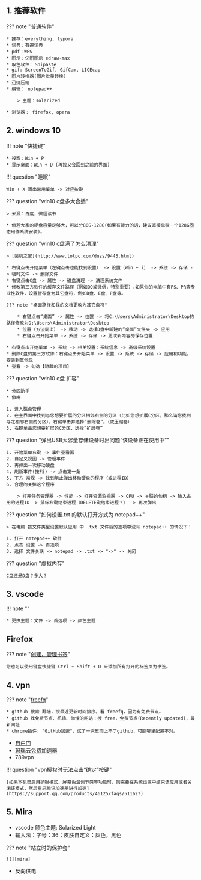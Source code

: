 ## 1. 推荐软件

??? note "普通软件"

    * 推荐：everything, typora
    * 词典：有道词典
    * pdf：WPS
    * 图示：亿图图示 edraw-max
    * 取色软件: Snipaste
    * gif: ScreenToGif, GifCam, LICEcap
    * 图片转换器(图片批量转换)
    * 迅捷压缩
    * 编辑： notepad++

        > 主题：solarized

    * 浏览器： firefox, opera


## 2. windows 10

!!! note "快捷键"

    * 投影：Win + P
    * 显示桌面：Win + D (再按又会回到之前的界面)

!!! question "睡眠"

    Win + X 调出常用菜单 -> 对应按键

??? question "win10 c盘多大合适"

    > 来源：百度，微信读书

    * 倘若大家的硬盘容量足够大，可以分80G-128G(如果有能力的话，建议直接单独一个128G固态用作系统安装)。

??? question "win10 c盘满了怎么清理"

    > [装机之家](http://www.lotpc.com/dnzs/9443.html)

    * 右键点击开始菜单（左键点击也能找到设置） -> 设置（Win + i） -> 系统 -> 存储 -> 临时文件 -> 删除文件
    * 右键点击C盘 -> 属性 -> 磁盘清理 -> 清理系统文件
    * 修改第三方软件的缓存文件路径（例如QQ或微信，特别重要）；如果你的电脑中有PS、PR等专业性软件，设置暂存盘为其它盘符，例如D盘、E盘、F盘等。

    ??? note "桌面路径和我的文档更改为其它盘符"
    
        * 右键点击“桌面” -> 属性 -> 位置 -> 将C:\Users\Administrator\Desktop的路径修改为D:\Users\Administrator\Desktop
        * 位置（方法同上） -> 移动 -> 选择D盘中新建的“桌面”文件夹 -> 应用
        * 右键点击开始菜单 -> 系统 -> 存储 -> 更改新内容的保存位置

    * 右键点击开始菜单 -> 系统 -> 相关设置：系统信息 -> 高级系统设置
    * 删除C盘的第三方软件：右键点击开始菜单 -> 设置 -> 系统 -> 存储 -> 应用和功能，安装到其他盘
    * 查看 -> 勾选【隐藏的项目】


??? question "win10 c盘 扩容"

    * 分区助手
    * 傲梅

    1. 进入磁盘管理
    2. 在主界面中找到与您想要扩展的分区相邻右侧的分区（比如您想扩展C分区，那么请您找到与之相邻右侧的分区），右键单击并选择“删除卷”。（或压缩卷）
    3. 右键单击您想要扩展的C分区，选择“扩展卷”

??? question "弹出USB大容量存储设备时出问题“该设备正在使用中”"

    1. 开始菜单右键 -> 事件查看器
    2. 自定义视图 -> 管理事件
    3. 再弹出一次移动硬盘
    4. 刷新事件(按F5) -> 点击第一条
    5. 下方 常规 -> 找到阻止弹出移动硬盘的程序（或进程ID）
    6. 合理的关掉这个程序

        > 打开任务管理器 -> 性能 -> 打开资源监视器 -> CPU -> 关联的句柄 -> 输入占用的进程ID -> 鼠标右键结束进程（DELETE键结束进程？） -> 再次弹出

??? question "如何设置.txt 的默认打开方式为 notepad++"

    > 在电脑 按文件类型设置默认应用 中 .txt 文件后的选项中没有 notepad++ 的情况下：

    1. 打开 notepad++ 软件
    2. 点击 设置 -> 首选项
    3. 选择 文件关联 -> notepad -> .txt -> "->" -> 关闭

??? question "虚拟内存"

    C盘还是D盘？多大？

## 3. vscode

!!! note ""

    * 更换主题：文件 -> 首选项 -> 颜色主题

## Firefox

??? note "[创建，管理书签](https://support.mozilla.org/zh-CN/kb/%E5%88%9B%E5%BB%BA%EF%BC%8C%E7%AE%A1%E7%90%86%E4%B9%A6%E7%AD%BE)"

    您也可以使用键盘快捷键 Ctrl + Shift + D 来添加所有打开的标签页为书签。 

## 4. vpn

??? note "[freefq](https://github.com/freefq/free)"

    * github 搜索 翻墙，按最近更新时间排序。看 freefq，因为有免费节点。
    * github 找免费节点、机场、你懂的网站：搜 free，免费节点(Recently updated)，最新网址
    * chrome插件: "GitHub加速"，试了一次反而上不了github，可能哪里配置不对。

* [自由门](https://dongtaiwang.com/loc/mobile/?pm=y)
* [玛瑙云免费加速器](https://manaocloud.xyz)
* 789vpn

!!! question "vpn授权时无法点击“确定”按键"

    [如果本机已启用护眼模式、屏幕色温调节类等功能时，则需要在系统设置中结束该应用或者关闭该模式，然后重启腾讯加速器进行加速](https://support.qq.com/products/46125/faqs/51162?)


## 5. Mira

* vscode 颜色主题: Solarized Light
* 输入法：字号：36；皮肤自定义：灰色，黑色

??? note "站立时的保护套"

    ![][mira]

* 反向供电



  [mira]: windows-images/mira.png